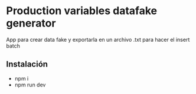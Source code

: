 
# Production variables datafake generator

App para crear data fake y exportarla en un archivo .txt para hacer el insert batch

## Instalación

- npm i
- npm run dev

